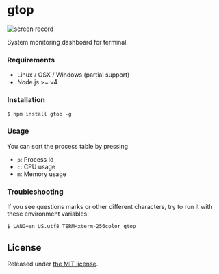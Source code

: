 # gtop

![screen record](https://raw.githubusercontent.com/aksakalli/gtop/master/img/demo.gif)

System monitoring dashboard for terminal.

### Requirements

* Linux / OSX / Windows (partial support)
* Node.js >= v4

### Installation

```
$ npm install gtop -g
```

### Usage

You can sort the process table by pressing

* `p`: Process Id
* `c`: CPU usage
* `m`: Memory usage

### Troubleshooting

If you see questions marks or other different characters, try to run it with these environment variables:

```
$ LANG=en_US.utf8 TERM=xterm-256color gtop
```

## License

Released under [the MIT license](LICENSE).
